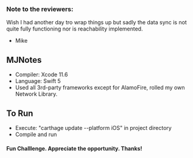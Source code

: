 ### Note to the reviewers:

Wish I had another day tro wrap things up but sadly the data sync is not quite
fully functioning nor is reachability implemented.  

- Mike

## MJNotes
- Compiler: Xcode 11.6
- Language: Swift 5
- Used all 3rd-party frameworks except for AlamoFire, rolled my own Network Library.

## To Run
- Execute: "carthage update --platform iOS" in project directory
- Compile and run

#### Fun Challlenge.  Appreciate the opportunity.  Thanks!
